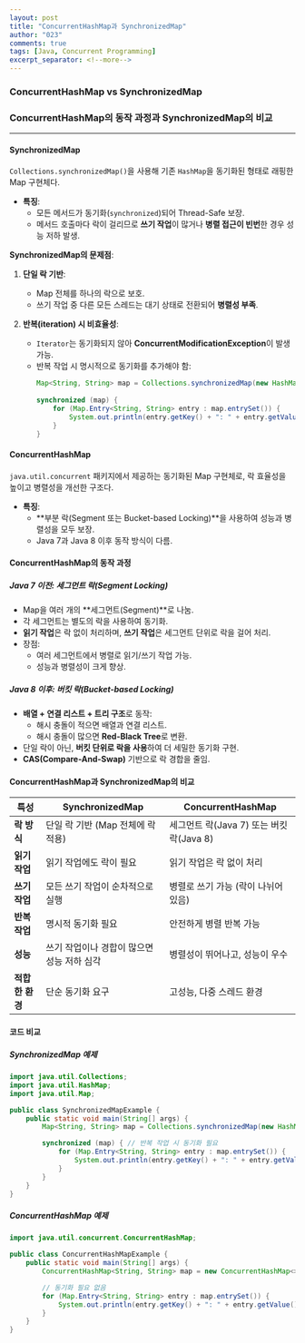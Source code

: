 ```yaml
---
layout: post
title: "ConcurrentHashMap과 SynchronizedMap"
author: "023"
comments: true
tags: [Java, Concurrent Programming]
excerpt_separator: <!--more-->
---
```


### ConcurrentHashMap vs SynchronizedMap
### ConcurrentHashMap의 동작 과정과 SynchronizedMap의 비교

---

####  SynchronizedMap
`Collections.synchronizedMap()`을 사용해 기존 `HashMap`을 동기화된 형태로 래핑한 Map 구현체다.
- **특징**:
    - 모든 메서드가 동기화(`synchronized`)되어 Thread-Safe 보장.
    - 메서드 호출마다 락이 걸리므로 **쓰기 작업**이 많거나 **병렬 접근이 빈번**한 경우 성능 저하 발생.

**SynchronizedMap의 문제점**:
1. **단일 락 기반**:
    - Map 전체를 하나의 락으로 보호.
    - 쓰기 작업 중 다른 모든 스레드는 대기 상태로 전환되어 **병렬성 부족**.

2. **반복(iteration) 시 비효율성**:
    - `Iterator`는 동기화되지 않아 **ConcurrentModificationException**이 발생 가능.
    - 반복 작업 시 명시적으로 동기화를 추가해야 함:
      ```java
      Map<String, String> map = Collections.synchronizedMap(new HashMap<>());
 
      synchronized (map) {
          for (Map.Entry<String, String> entry : map.entrySet()) {
              System.out.println(entry.getKey() + ": " + entry.getValue());
          }
      }
      ```

#### ConcurrentHashMap
`java.util.concurrent` 패키지에서 제공하는 동기화된 Map 구현체로, 락 효율성을 높이고 병렬성을 개선한 구조다.
- **특징**:
    - **부분 락(Segment 또는 Bucket-based Locking)**을 사용하여 성능과 병렬성을 모두 보장.
    - Java 7과 Java 8 이후 동작 방식이 다름.

#### ConcurrentHashMap의 동작 과정

##### **Java 7 이전: 세그먼트 락(Segment Locking)**
- Map을 여러 개의 **세그먼트(Segment)**로 나눔.
- 각 세그먼트는 별도의 락을 사용하여 동기화.
- **읽기 작업**은 락 없이 처리하며, **쓰기 작업**은 세그먼트 단위로 락을 걸어 처리.
- 장점:
    - 여러 세그먼트에서 병렬로 읽기/쓰기 작업 가능.
    - 성능과 병렬성이 크게 향상.

##### **Java 8 이후: 버킷 락(Bucket-based Locking)**
- **배열 + 연결 리스트 + 트리 구조**로 동작:
    - 해시 충돌이 적으면 배열과 연결 리스트.
    - 해시 충돌이 많으면 **Red-Black Tree**로 변환.
- 단일 락이 아닌, **버킷 단위로 락을 사용**하여 더 세밀한 동기화 구현.
- **CAS(Compare-And-Swap)** 기반으로 락 경합을 줄임.


#### ConcurrentHashMap과 SynchronizedMap의 비교

| 특성                        | **SynchronizedMap**                        | **ConcurrentHashMap**                     |
|-----------------------------|--------------------------------------------|--------------------------------------------|
| **락 방식**                  | 단일 락 기반 (Map 전체에 락 적용)           | 세그먼트 락(Java 7) 또는 버킷 락(Java 8)    |
| **읽기 작업**                | 읽기 작업에도 락이 필요                     | 읽기 작업은 락 없이 처리                    |
| **쓰기 작업**                | 모든 쓰기 작업이 순차적으로 실행             | 병렬로 쓰기 가능 (락이 나뉘어 있음)         |
| **반복 작업**                | 명시적 동기화 필요                         | 안전하게 병렬 반복 가능                     |
| **성능**                     | 쓰기 작업이나 경합이 많으면 성능 저하 심각    | 병렬성이 뛰어나고, 성능이 우수              |
| **적합한 환경**              | 단순 동기화 요구                            | 고성능, 다중 스레드 환경                    |

#### 코드 비교

##### **SynchronizedMap 예제**
```java
import java.util.Collections;
import java.util.HashMap;
import java.util.Map;

public class SynchronizedMapExample {
    public static void main(String[] args) {
        Map<String, String> map = Collections.synchronizedMap(new HashMap<>());

        synchronized (map) { // 반복 작업 시 동기화 필요
            for (Map.Entry<String, String> entry : map.entrySet()) {
                System.out.println(entry.getKey() + ": " + entry.getValue());
            }
        }
    }
}
```

##### ConcurrentHashMap 예제
```java
import java.util.concurrent.ConcurrentHashMap;

public class ConcurrentHashMapExample {
    public static void main(String[] args) {
        ConcurrentHashMap<String, String> map = new ConcurrentHashMap<>();

        // 동기화 필요 없음
        for (Map.Entry<String, String> entry : map.entrySet()) {
            System.out.println(entry.getKey() + ": " + entry.getValue());
        }
    }
}
```